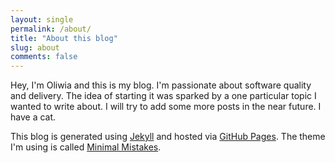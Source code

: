 ```yaml
---
layout: single
permalink: /about/
title: "About this blog"
slug: about
comments: false
---
```

Hey, I'm Oliwia and this is my blog. I'm passionate about software quality and delivery. The idea of starting it was sparked by a one particular topic I wanted to write about. I will try to add some more posts in the near future. I have a cat.


This blog is generated using [Jekyll](https://jekyllrb.com/) and hosted via [GitHub Pages](https://pages.github.com/). The theme I'm using is called [Minimal Mistakes](https://mmistakes.github.io/minimal-mistakes/).
